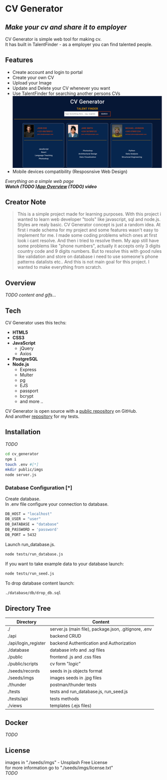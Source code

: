 # CV Generator

## _Make your cv and share it to employer_

CV Generator is simple web tool for making cv. <br />
It has built in TalentFinder - as a employer you can find talented people.

## Features

- Create account and login to portal
- Create your own CV
- Upload your Image
- Update and Delete your CV whenever you want
- Use TalentFinder for searching another persons CVs
  ![](https://github.com/MgK720/CV_generator_backend_test/blob/main/readme_src/photoEN.gif)
- Mobile devices compatibility (Resposnsive Web Design)

_Everything on a simple web page_ <br />
_**Watch (TODO )[App Overview][overwiev] (TODO) video**_

## Creator Note

> This is a simple project made for learning purposes.
> With this project i wanted to learn web developer
> "tools" like javascript, sql and node.js.
> Styles are realy basic.
> CV Generator concept is just a random idea.
> At first i made schema for my project and some
> features wasn't easy to implement for me.
> I made some coding problems which ones at first look i cant resolve.
> And then i tried to resolve them.
> My app still have some problems like "phone numbers", actually
> it accepts only 3 digits country code and 9 digits numbers.
> But to resolve this with good rules like validation and store
> on database i need to use someone's phone patterns datalists etc..
> And this is not main goal for this project.
> I wanted to make everything from scratch.

## Overview

_TODO content and gifs..._

## Tech

CV Generator uses this techs:

- **HTML5**
- **CSS3**
- **JavaScript**
  - jQuery
  - Axios
- **PostgreSQL**
- **Node.js**
  - Express
  - Multer
  - pg
  - EJS
  - passport
  - bcrypt
  - and more ..

CV Generator is open source with a [public repository][repo] on GitHub. <br />
And another [repository][repo_test] for my tests.

## Installation

_TODO_

```sh
cd cv_generator
npm i
touch .env #[*]
mkdir public/imgs
node server.js
```

### Database Configuration [*]
 Create database. <br>
 In .env file configure your connection to database.
```sh
DB_HOST = "localhost"
DB_USER = "user"
DB_DATABASE = "database"
DB_PASSWORD = 'password'
DB_PORT = 5432
```

Launch run_database.js.
```sh
node tests/run_database.js
```
If you want to take example data to your database launch:
```sh
node tests/run_seed.js
```
To drop database content launch:

```sh
./database/db/drop_db.sql
```

## Directory Tree

| Directory            | Content                                               |
| -------------------- | ----------------------------------------------------- |
| ./                   | server.js (main file), package.json, .gitignore, .env |
| ./api                | backend CRUD                                          |
| ./api/login_register | backend Authentication and Authorization              |
| ./database           | database info and .sql files                          |
| ./public             | frontend .js and .css files                           |
| ./public/scripts     | cv form "_logic_"                                     |
| ./seeds/records      | seeds in js objects format                            |
| ./seeds/imgs         | images seeds in .jpg files                            |
| ./thunder            | postman/thunder tests                                 |
| ./tests              | tests and run_database.js, run_seed.js                |
| ./tests/api          | tests methods                                         |
| ./views              | templates (.ejs files)                                |

## Docker

_TODO_

## License

images in "./seeds/imgs" - Unsplash Free License <br>
for more information go to "./seeds/imgs/license.txt" <br>
_TODO_

[repo]: https://github.com/MgK720/CV_generator
[repo_test]: https://github.com/MgK720/CV_generator_backend_test
[overwiev]: youtube.com
